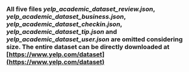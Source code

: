 ### All five files *yelp_academic_dataset_review.json*, *yelp_academic_dataset_business.json*, *yelp_academic_dataset_checkin.json*, *yelp_academic_dataset_tip.json* and *yelp_academic_dataset_user.json* are omitted considering size. The entire dataset can be directly downloaded at [https://www.yelp.com/dataset](https://www.yelp.com/dataset)
